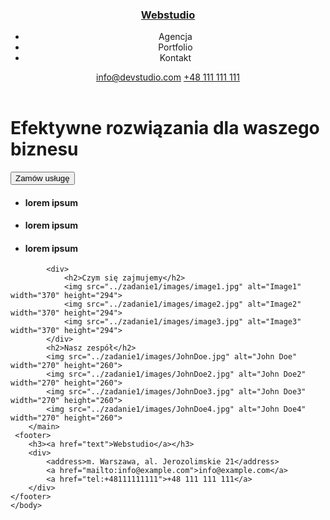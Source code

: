 <!doctype html>
<html lang="en">
    <head>
        <meta charset="utf-8">
        <meta http-equiv="x-ua-compatible" content="ie=edge">
        <meta name="viewport" content="width=device-width, initial-scale=1.0">
        <title>Webstudio</title>
    </head>
    <body>
        <header>
            <h3><a href="text">Webstudio</a></h3> 
        <nav>
            <ul>
                <li>Agencja</li>
                <li>Portfolio</li>
                <li>Kontakt</li>
            </ul>
        </nav>
        <div>
            <a href="mailto:info@devstudio.com">info@devstudio.com</a>
            <a href="tel:+48111111111">+48 111 111 111</a>
</div>
        </header>
        <main>
            <h1>Efektywne rozwiązania dla waszego biznesu</h1>
            <div class="buttons">
                <button type="button" class="button">Zamów usługę</button>
            </div>
            <section>
                <ul>
                <li><h4>lorem ipsum</h4></li>
                <li><h4>lorem ipsum</h4></li>
                <li><h4>lorem ipsum</h4></li>
            </ul>
        </section>
    
            <div>
                <h2>Czym się zajmujemy</h2>
                <img src="../zadanie1/images/image1.jpg" alt="Image1" width="370" height="294">
                <img src="../zadanie1/images/image2.jpg" alt="Image2" width="370" height="294">
                <img src="../zadanie1/images/image3.jpg" alt="Image3" width="370" height="294">
            </div>
            <h2>Nasz zespół</h2>
            <img src="../zadanie1/images/JohnDoe.jpg" alt="John Doe" width="270" height="260">
            <img src="../zadanie1/images/JohnDoe2.jpg" alt="John Doe2" width="270" height="260">
            <img src="../zadanie1/images/JohnDoe3.jpg" alt="John Doe3" width="270" height="260">
            <img src="../zadanie1/images/JohnDoe4.jpg" alt="John Doe4" width="270" height="260">
        </main>
     <footer>
        <h3><a href="text">Webstudio</a></h3>
        <div>
            <address>m. Warszawa, al. Jerozolimskie 21</address>
            <a href="mailto:info@example.com">info@example.com</a>
            <a href="tel:+48111111111">+48 111 111 111</a>
        </div>
    </footer>
    </body>
</html>
